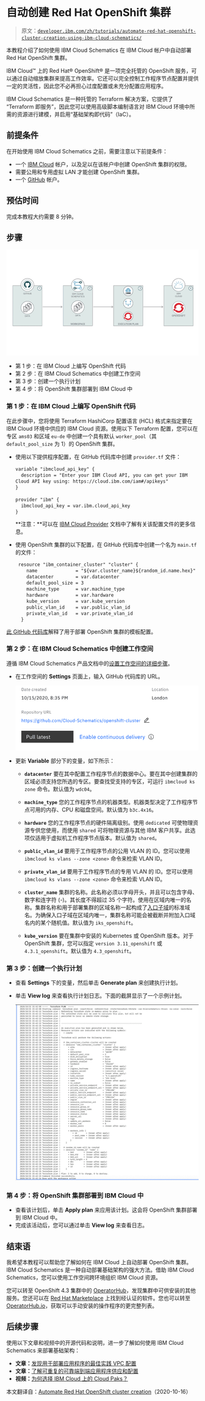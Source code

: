 # 自动创建 Red Hat OpenShift 集群

> 原文：[`developer.ibm.com/zh/tutorials/automate-red-hat-openshift-cluster-creation-using-ibm-cloud-schematics/`](https://developer.ibm.com/zh/tutorials/automate-red-hat-openshift-cluster-creation-using-ibm-cloud-schematics/)

本教程介绍了如何使用 IBM Cloud Schematics 在 IBM Cloud 帐户中自动部署 Red Hat OpenShift 集群。

IBM Cloud™ 上的 Red Hat® OpenShift® 是一项完全托管的 OpenShift 服务，可以通过自动缩放集群来提高工作效率。它还可以完全控制工作程序节点配置并提供一定的灵活性，因此您不必再担心过度配置或未充分配置应用程序。

IBM Cloud Schematics 是一种托管的 Terraform 解决方案，它提供了 “Terraform 即服务”，因此您可以使用高级脚本编制语言对 IBM Cloud 环境中所需的资源进行建模，并启用“基础架构即代码”（IaC）。

## 前提条件

在开始使用 IBM Cloud Schematics 之前，需要注意以下前提条件：

*   一个 [IBM Cloud](https://cloud.ibm.com/?cm_sp=ibmdev-_-developer-tutorials-_-cloudreg) 帐户，以及足以在该帐户中创建 OpenShift 集群的权限。
*   需要公用和专用虚拟 LAN 才能创建 OpenShift 集群。
*   一个 [GitHub](https://github.com/) 帐户。

## 预估时间

完成本教程大约需要 8 分钟。

## 步骤

![教程步骤流程图](img/ddece8dda0b5ece4d7b59e6b6d54531e.png)

*   第 1 步：在 IBM Cloud 上编写 OpenShift 代码
*   第 2 步：在 IBM Cloud Schematics 中创建工作空间
*   第 3 步：创建一个执行计划
*   第 4 步：将 OpenShift 集群部署到 IBM Cloud 中

### 第 1 步：在 IBM Cloud 上编写 OpenShift 代码

在此步骤中，您将使用 Terraform HashiCorp 配置语言 (HCL) 格式来指定要在 IBM Cloud 环境中供应的 IBM Cloud 资源。使用以下 Terraform 配置，您可以在专区 `ams03` 和区域 `eu-de` 中创建一个具有默认 `worker_pool`（其 `default_pool_size` 为 1）的 OpenShift 集群。

*   使用以下提供程序配置，在 GitHub 代码库中创建 `provider.tf` 文件：

    ```
    variable "ibmcloud_api_key" {
      description = "Enter your IBM Cloud API, you can get your IBM Cloud API key using: https://cloud.ibm.com/iam#/apikeys"
    }

    provider "ibm" {
      ibmcloud_api_key = var.ibm.cloud_api_key
    } 
    ```

    **注意：**可以在 [IBM Cloud Provider](https://cloud.ibm.com/docs/terraform?topic=terraform-index-of-terraform-resources-and-data-sources) 文档中了解有关该配置文件的更多信息。

*   使用 OpenShift 集群的以下配置，在 GitHub 代码库中创建一个名为 `main.tf` 的文件：

    ```
     resource "ibm_container_cluster" "cluster" {
        name              = "${var.cluster_name}${random_id.name.hex}"
        datacenter        = var.datacenter
        default_pool_size = 3
        machine_type      = var.machine_type
        hardware          = var.hardware
        kube_version      = var.kube_version
        public_vlan_id    = var.public_vlan_id
        private_vlan_id   = var.private_vlan_id
      } 
    ```

[此 GitHub 代码库](https://github.com/Cloud-Schematics/openshift-cluster)解释了用于部署 OpenShift 集群的模板配置。

### 第 2 步：在 IBM Cloud Schematics 中创建工作空间

遵循 IBM Cloud Schematics 产品文档中的[设置工作空间的详细步骤](https://cloud.ibm.com/docs/schematics?topic=schematics-getting-started#setup-workspace)。

*   在工作空间的 **Settings** 页面上，输入 GitHub 代码库的 URL。

    ![创建工作空间的截屏](img/723a3b4d8f758c6d4fe37d31600de5b0.png)

*   更新 **Variable** 部分下的变量，如下所示：

    *   **`datacenter`**
        要在其中配置工作程序节点的数据中心。要在其中创建集群的区域必须支持您所选的专区。要查找受支持的专区，可运行 `ibmcloud ks zone` 命令。默认值为 `wdc04`。

    *   **`machine_type`**
        您的工作程序节点的机器类型。机器类型决定了工作程序节点可用的内存、CPU 和磁盘空间。默认值为 `b3c.4x16`。

    *   **`hardware`**
        您的工作程序节点的硬件隔离级别。使用 `dedicated` 可使物理资源专供您使用，而使用 `shared` 可将物理资源与其他 IBM 客户共享。此选项仅适用于虚拟机工作程序节点版本。默认值为 `shared`。

    *   **`public_vlan_id`**
        要用于工作程序节点的公用 VLAN 的 ID。您可以使用 `ibmcloud ks vlans --zone <zone>` 命令来检索 VLAN ID。

    *   **`private_vlan_id`**
        要用于工作程序节点的专用 VLAN 的 ID。您可以使用 `ibmcloud ks vlans --zone <zone>` 命令来检索 VLAN ID。

    *   **`cluster_name`**
        集群的名称。此名称必须以字母开头，并且可以包含字母、数字和连字符 (-)。其长度不得超过 35 个字符。使用在区域内唯一的名称。集群名称和用于部署集群的区域名称一起构成了[入口子域](https://cloud.ibm.com/docs/containers?topic=containers-ingress-about)的标准域名。为确保入口子域在区域内唯一，集群名称可能会被截断并附加入口域名内的某个随机值。默认值为 `iks_openshift`。

    *   **`kube_version`**
        要在集群中安装的 Kubernetes 或 OpenShift 版本。对于 OpenShift 集群，您可以指定 `version 3.11_openshift` 或 `4.3.1_openshift`。默认值为 `4.3_openshift`。

### 第 3 步：创建一个执行计划

*   查看 **Settings** 下的变量，然后单击 **Generate plan** 来创建执行计划。
*   单击 **View log** 来查看执行计划日志。下面的截屏显示了一个示例计划。

    ![计划日志的截屏](img/8ae2546284f2f4a265510414dac8cbea.png)

### 第 4 步：将 OpenShift 集群部署到 IBM Cloud 中

*   查看该计划后，单击 **Apply plan** 来应用该计划。这会将 OpenShift 集群部署到 IBM Cloud 中。
*   完成该活动后，您可以通过单击 **View log** 来查看日志。

## 结束语

我希望本教程可以帮助您了解如何在 IBM Cloud 上自动部署 OpenShift 集群。IBM Cloud Schematics 是一种自动部署基础架构的强大方法。借助 IBM Cloud Schematics，您可以使用工作空间跨环境组织 IBM Cloud 资源。

您可以转至 OpenShift 4.3 集群中的 [OperatorHub](https://docs.openshift.com/container-platform/4.3/operators/olm-understanding-operatorhub.html)，发现集群中可供安装的其他服务。您还可以在 [Red Hat Marketplace](https://marketplace.redhat.com/) 上找到经认证的软件。您也可以转至 [OperatorHub.io](https://operatorhub.io/)，获取可以手动安装的操作程序的更完整列表。

## 后续步骤

使用以下文章和视频中的开源代码和说明，进一步了解如何使用 IBM Cloud Schematics 来部署基础架构：

*   **文章：**[发现用于部署应用程序的最佳实践 VPC 配置](https://developer.ibm.com/articles/secure-vpc-access-with-a-bastion-host-and-terraform/)
*   **文章：**[了解可重复的可靠端到端应用程序供应和配置](https://developer.ibm.com/articles/application-deployment-with-redhat-ansible-and-ibm-cloud-schematics/)
*   **视频：**[为何选择 IBM Cloud 上的 Cloud Paks？](https://developer.ibm.com/zh/videos/why-cloud-paks-on-ibm-cloud/)

本文翻译自：[Automate Red Hat OpenShift cluster creation](https://developer.ibm.com/tutorials/automate-red-hat-openshift-cluster-creation-using-ibm-cloud-schematics/)（2020-10-16）